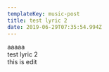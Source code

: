 ```yaml
---
templateKey: music-post
title: test lyric 2
date: 2019-06-29T07:35:54.994Z
---
```

aaaaa  
test lyric 2  
  this is
  edit
